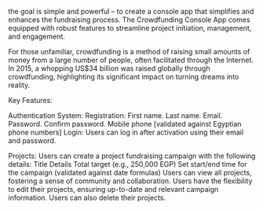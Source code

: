 the goal is simple and powerful – to create a console app that simplifies and enhances the fundraising process. The Crowdfunding Console App comes equipped with robust features to streamline project initiation, management, and engagement.

For those unfamiliar, crowdfunding is a method of raising small amounts of money from a large number of people, often facilitated through the Internet. In 2015, a whopping US$34 billion was raised globally through crowdfunding, highlighting its significant impact on turning dreams into reality.

Key Features:

Authentication System:
Registration:
First name.
Last name.
Email.
Password.
Confirm password.
Mobile phone [validated against Egyptian phone numbers]
Login:
Users can log in after activation using their email and password.

Projects:
Users can create a project fundraising campaign with the following details:
Title
Details
Total target (e.g., 250,000 EGP)
Set start/end time for the campaign (validated against date formulas)
Users can view all projects, fostering a sense of community and collaboration.
Users have the flexibility to edit their projects, ensuring up-to-date and relevant campaign information.
Users can also delete their projects.
